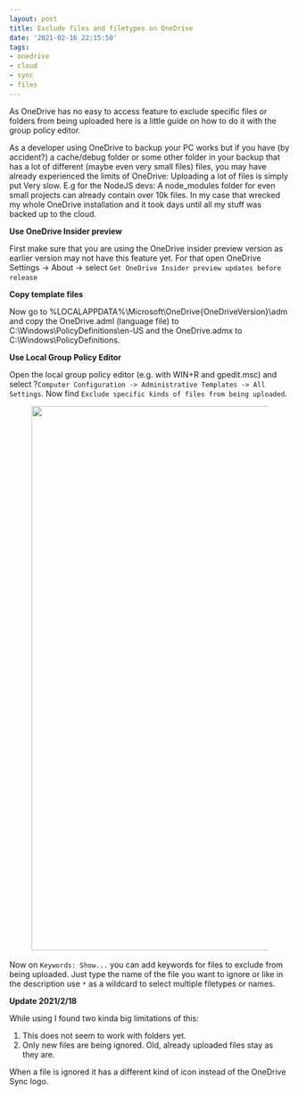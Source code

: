```yaml
---
layout: post
title: Exclude files and filetypes on OneDrive
date: '2021-02-16 22:15:50'
tags:
- onedrive
- cloud
- sync
- files
---
```


As OneDrive has no easy to access feature to exclude specific files or folders from being uploaded here is a little guide on how to do it with the group policy editor.

As a developer using OneDrive to backup your PC works but if you have (by accident?) a cache/debug folder or some other folder in your backup that has a lot of different (maybe even very small files) files, you may have already experienced the limits of OneDrive: Uploading a lot of files is simply put Very slow. E.g for the NodeJS devs: A node\_modules folder for even small projects can already contain over 10k files. In my case that wrecked my whole OneDrive installation and it took days until all my stuff was backed up to the cloud.

<!--kg-card-end: markdown-->

**Use OneDrive Insider preview**

<!--kg-card-begin: markdown-->

First make sure that you are using the OneDrive insider preview version as earlier version may not have this feature yet. For that open OneDrive Settings -\> About -\> select `Get OneDrive Insider preview updates before release`

<!--kg-card-end: markdown-->

**Copy template files**

<!--kg-card-begin: markdown-->

Now go to %LOCALAPPDATA%\Microsoft\OneDrive{OneDriveVersion}\adm and copy the OneDrive.adml (language file) to C:\Windows\PolicyDefinitions\en-US and the OneDrive.admx to C:\Windows\PolicyDefinitions.

<!--kg-card-end: markdown-->

**Use Local Group Policy Editor**

<!--kg-card-begin: markdown-->

Open the local group policy editor (e.g. with WIN+R and gpedit.msc) and select ?`Computer Configuration -> Administrative Templates -> All Settings`. Now find `Exclude specific kinds of files from being uploaded`.

<!--kg-card-end: markdown--><figure class="kg-card kg-image-card"><img src="/assets/img/2021/02/image.png" class="kg-image" alt loading="lazy" width="1527" height="976" srcset="/assets/img/size/w600/2021/02/image.png 600w,/assets/img/size/w1000/2021/02/image.png 1000w,/assets/img/2021/02/image.png 1527w" sizes="(min-width: 720px) 720px"></figure><!--kg-card-begin: markdown-->

Now on `Keywords: Show...` you can add keywords for files to exclude from being uploaded. Just type the name of the file you want to ignore or like in the description use `*` as a wildcard to select multiple filetypes or names.

**Update 2021/2/18**

While using I found two kinda big limitations of this:

1. This does not seem to work with folders yet.
2. Only new files are being ignored. Old, already uploaded files stay as they are.

When a file is ignored it has a different kind of icon instead of the OneDrive Sync logo.

<!--kg-card-end: markdown-->